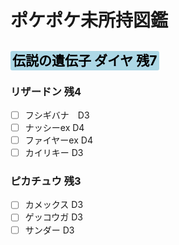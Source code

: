 # ポケポケ未所持図鑑
<!--
Highlight code
<span style="background:BGcolor;color:TXcolor;border-radius:3px;padding:3px;">
</span>
--->
## <span style="background: lightblue;color:black;border-radius:3px;padding:3px;">伝説の遺伝子 ダイヤ 残7</span>

### リザードン 残4
- [ ] フシギバナ　D3
- [ ] ナッシーex D4
- [ ] ファイヤーex D4
- [ ] カイリキー D3

### ピカチュウ 残3
- [ ] カメックス D3
- [ ] ゲッコウガ D3
- [ ] サンダー D3